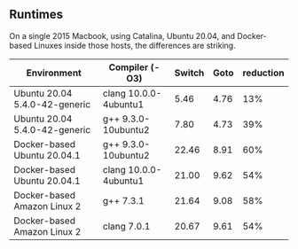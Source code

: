 ## Runtimes 

On a single 2015 Macbook, using Catalina, Ubuntu 20.04, and Docker-based Linuxes inside those hosts, 
the differences are striking.

|Environment                   |Compiler (-O3)         | Switch  |Goto  | reduction |
|------------------------------|-----------------------|---------|------|-----------|
|Ubuntu 20.04 5.4.0-42-generic | clang 10.0.0-4ubuntu1 |5.46     |4.76  | 13%       |
|Ubuntu 20.04 5.4.0-42-generic | g++ 9.3.0-10ubuntu2   |7.80     |4.73  | 39%       |
|Docker-based Ubuntu 20.04.1   | g++ 9.3.0-10ubuntu2   |22.46    |8.91  | 60%       |
|Docker-based Ubuntu 20.04.1   | clang 10.0.0-4ubuntu1 |21.00    |9.62  | 54%       |
|Docker-based Amazon Linux 2   | g++ 7.3.1             |21.64    |9.08  | 58%       |
|Docker-based Amazon Linux 2   | clang 7.0.1           |20.67    |9.61  | 54%       |
